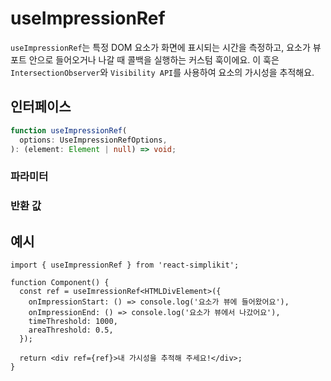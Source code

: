 # useImpressionRef

`useImpressionRef`는 특정 DOM 요소가 화면에 표시되는 시간을 측정하고, 요소가 뷰포트 안으로 들어오거나 나갈 때 콜백을 실행하는 커스텀 훅이에요. 이 훅은 `IntersectionObserver`와 `Visibility API`를 사용하여 요소의 가시성을 추적해요.

## 인터페이스
```ts
function useImpressionRef(
  options: UseImpressionRefOptions,
): (element: Element | null) => void;

```

### 파라미터

<Interface
  required
  name="options"
  type="UseImpressionRefOptions"
  description="요소의 가시성을 추적하기 위한 옵션이에요."
  :nested="[
    {
      name: 'options.onImpressionStart',
      type: '() => void',
      description:
        '요소가 뷰에 들어올 때 실행되는 콜백 함수예요',
    },
    {
      name: 'options.onImpressionEnd',
      type: '() => void',
      description: '요소가 뷰에서 나갈 때 실행되는 콜백 함수예요',
    },
    {
      name: 'options.timeThreshold',
      type: 'number',
      description: '요소가 최소한 보여져야 하는 시간이에요 (밀리초 단위)',
    },
    {
      name: 'options.areaThreshold',
      type: 'number',
      description: '요소가 최소한 보여져야 하는 비율이에요 (0에서 1까지)',
    },
    {
      name: 'options.rootMargin',
      type: 'string',
      description: '감지 영역을 조정하기 위한 여백이에요',
    },
  ]"
/>

### 반환 값

<Interface
  name=""
  type="(element: Element | null) => void"
  description="요소를 설정하는 함수예요. 이 함수를 <code>ref</code> 속성에 연결하면, 요소의 가시성이 변경될 때마다 콜백이 실행돼요."
/>


## 예시

```tsx
import { useImpressionRef } from 'react-simplikit';

function Component() {
  const ref = useImressionRef<HTMLDivElement>({
    onImpressionStart: () => console.log('요소가 뷰에 들어왔어요'),
    onImpressionEnd: () => console.log('요소가 뷰에서 나갔어요'),
    timeThreshold: 1000,
    areaThreshold: 0.5,
  });

  return <div ref={ref}>내 가시성을 추적해 주세요!</div>;
}
```

